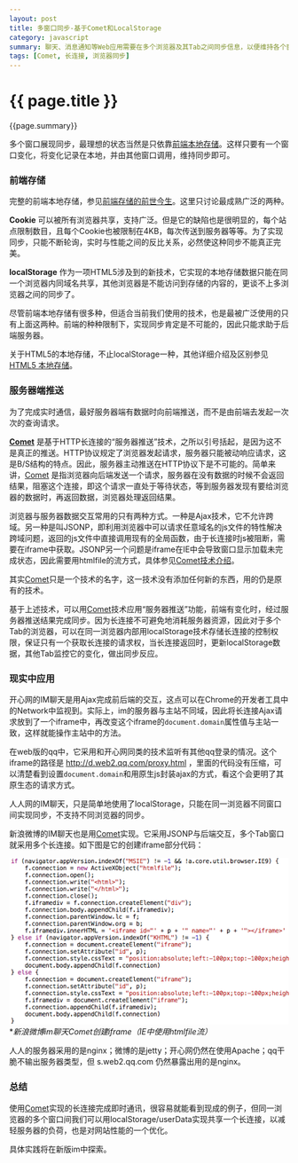 ```yaml
---
layout: post
title: 多窗口同步-基于Comet和LocalStorage
category: javascript
summary: 聊天、消息通知等Web应用需要在多个浏览器及其Tab之间同步信息，以便维持各个窗口相同的状态，并防止重复提醒。为了实现同步功能，各窗口之间需要能够共享数据，Web应用在这种情况下可用的方法只有前端的本地存储和后端的服务器存储。WebSocket这种双向通信机制，目前在浏览器和服务器端支持情况都不是很健全，因此不在考虑范围。如果信息能够推送到浏览器，而不是由浏览器定时轮询，那么就能保证内容的实时性，就能很好地实现同步功能。
tags: [Comet, 长连接, 浏览器同步]
---
```


{{ page.title }}
================

{{page.summary}}

多个窗口展现同步，最理想的状态当然是只依靠[前端本地存储][2]。这样只要有一个窗口变化，将变化记录在本地，并由其他窗口调用，维持同步即可。

### 前端存储

完整的前端本地存储，参见[前端存储的前世今生][2]。这里只讨论最成熟广泛的两种。

**Cookie** 可以被所有浏览器共享，支持广泛。但是它的缺陷也是很明显的，每个站点限制数目，且每个Cookie也被限制在4KB，每次传送到服务器等等。为了实现同步，只能不断轮询，实时与性能之间的反比关系，必然使这种同步不能真正完美。

**localStorage** 作为一项HTML5涉及到的新技术，它实现的本地存储数据只能在同一个浏览器内同域名共享，其他浏览器是不能访问到存储的内容的，更谈不上多浏览器之间的同步了。

尽管前端本地存储有很多种，但适合当前我们使用的技术，也是最被广泛使用的只有上面这两种。前端的种种限制下，实现同步肯定是不可能的，因此只能求助于后端服务器。

关于HTML5的本地存储，不止localStorage一种，其他详细介绍及区别参见[HTML5 本地存储][3]。

### 服务器端推送

为了完成实时通信，最好服务器端有数据时向前端推送，而不是由前端去发起一次次的查询请求。

**[Comet][1]** 是基于HTTP长连接的“服务器推送”技术，之所以引号括起，是因为这不是真正的推送。HTTP协议规定了浏览器发起请求，服务器只能被动响应请求，这是B/S结构的特点。因此，服务器主动推送在HTTP协议下是不可能的。简单来讲，[Comet][1] 是指浏览器向后端发送一个请求，服务器在没有数据的时候不会返回结果，阻塞这个连接，即这个请求一直处于等待状态，等到服务器发现有要给浏览器的数据时，再返回数据，浏览器处理返回结果。

浏览器与服务器数据交互常用的只有两种方式。一种是Ajax技术，它不允许跨域。另一种是叫JSONP，即利用浏览器中可以请求任意域名的js文件的特性解决跨域问题，返回的js文件中直接调用现有的全局函数，由于长连接时js被阻断，需要在iframe中获取。JSONP另一个问题是iframe在IE中会导致窗口显示加载未完成状态，因此需要用htmlfile的流方式，具体参见[Comet技术介绍][1]。

其实[Comet][1]只是一个技术的名字，这一技术没有添加任何新的东西，用的仍是原有的技术。

基于上述技术，可以用[Comet][1]技术应用“服务器推送”功能，前端有变化时，经过服务器推送结果完成同步。因为长连接不可避免地消耗服务器资源，因此对于多个Tab的浏览器，可以在同一浏览器内部用localStorage技术存储长连接的控制权限，保证只有一个获取长连接的请求权，当长连接返回时，更新localStorage数据，其他Tab监控它的变化，做出同步反应。

### 现实中应用

开心网的IM聊天是用Ajax完成前后端的交互，这点可以在Chrome的开发者工具中的Network中监视到。实际上，im的服务器与主站不同域，因此将长连接Ajax请求放到了一个iframe中，再改变这个iframe的`document.domain`属性值与主站一致，这样就能操作主站中的方法。

在web版的qq中，它采用和开心网同类的技术监听有其他qq登录的情况。这个iframe的路径是 http://d.web2.qq.com/proxy.html ，里面的代码没有压缩，可以清楚看到设置`document.domain`和用原生js封装ajax的方式，看这个会更明了其原生态的请求方式。

人人网的IM聊天，只是简单地使用了localStorage，只能在同一浏览器不同窗口间实现同步，不支持不同浏览器的同步。

新浪微博的IM聊天也是用[Comet][1]实现。它采用JSONP与后端交互，多个Tab窗口就采用多个长连接。如下图是它的创建iframe部分代码：

![新浪微博im聊天Comet创建iframe](/i/2012-10-23-01.png) <br/> **新浪微博im聊天Comet创建iframe（IE中使用htmlfile流）*

人人的服务器采用的是nginx；微博的是jetty；开心网仍然在使用Apache；qq干脆不输出服务器类型，但 s.web2.qq.com 仍然暴露出用的是nginx。

### 总结

使用[Comet][1]实现的长连接完成即时通讯，很容易就能看到现成的例子，但同一浏览器的多个窗口间我们可以用localStorage/userData实现共享一个长连接，以减轻服务器的负荷，也是对网站性能的一个优化。

具体实践将在新版im中探索。


[1]: http://www.ibm.com/developerworks/cn/web/wa-lo-comet/ "Comet：基于 HTTP 长连接的“服务器推”技术"
[2]: http://blog.csdn.net/dojotoolkit/article/details/6614883 "本地存储的前世今生"
[3]: http://www.cnblogs.com/rainman/archive/2011/06/22/2086069.html "HTML5 的本地存储"
